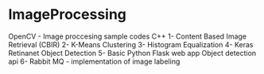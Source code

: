 # ImageProcessing
OpenCV - Image proccesing sample codes C++
1- Content Based Image Retrieval (CBIR)
2- K-Means Clustering
3- Histogram Equalization
4- Keras Retinanet Object Detection
5- Basic Python Flask web app Object detection api
6- Rabbit MQ - implementation of image labeling